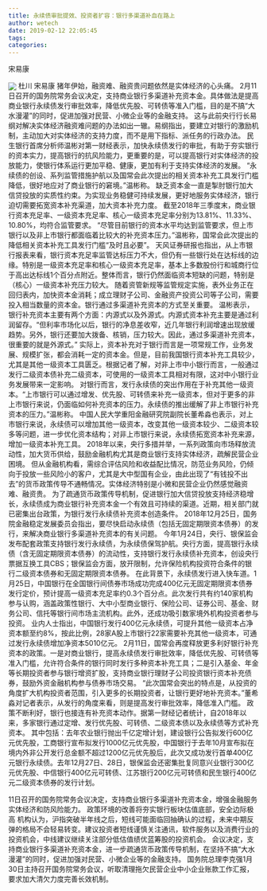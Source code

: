 ```yaml
---
title: 永续债审批提效、投资者扩容：银行多渠道补血在路上
author: wetech
date: 2019-02-12 22:05:45
tags: 
categories: 
---
```

宋易康
<!-- more -->
<img align="center" border="0" src="https://imgcdn.yicai.com/uppics/images/2019/02/40ad6c183ee64cea1d48b2f199de08cd.jpg" />
杜川
宋易康
猪年伊始，融资难、融资贵问题依然是实体经济的心头痛。
2月11日召开的国务院常务会议决定，支持商业银行多渠道补充资本金。具体做法是提高商业银行永续债发行审批效率，降低优先股、可转债等准入门槛，目的是不搞“大水漫灌”的同时，促进加强对民营、小微企业等的金融支持。
这与此前央行行长易纲对解决实体经济融资难问题的办法如出一辙。易纲指出，要建立对银行的激励机制，主动加大对实体经济的支持力度，而不是用下指标、派任务的行政办法。
民生银行首席分析师温彬对第一财经表示，加快永续债发行的审批，有助于夯实银行的资本实力，提高银行的抗风险能力，更重要的是，可以提高银行对实体经济的投放能力，使银行体系运行更加平稳、健康，更加有利于支持实体经济的发展。
“永续债的创设、系列监管措施护航以及国常会此次提出的相关资本补充工具发行门槛降低，很好地应对了商业银行的窘境。”温彬称。
缺乏资本金一直是掣肘银行加大信贷投放的实质性约束。为实现业务稳健可持续发展，更好地服务实体经济，银行迫切需要拓宽资本补充渠道，加大资本补充力度。
截至2018年三季度末，商业银行资本充足率、一级资本充足率、核心一级资本充足率分别为13.81%、11.33%、10.80%，均符合监管要求。
“尽管目前银行的资本水平均达到监管要求，但上市银行以及非上市银行都面临着比较大的补充资本压力。”温彬称，国常会此次提出的降低相关资本补充工具发行门槛“及时且必要”。
天风证券研报也指出，从上市银行报表来看，银行资本充足率监管达标压力不大，但仍有一些银行处在达标线的边缘。特别是一级资本充足率和核心一级资本充足率，基本上多数股份行和城商行位于高出达标线1个百分点附近。整体而言，银行仍然面临资本短缺的问题，特别是（核心）一级资本补充压力较大。
随着资管新规等监管规定实施，表外业务正在回归表内，加快资本金消耗；成立理财子公司、金融资产投资公司等子公司，需要投入相当数量的资本金。银行通过多渠道补充资本的方式至关重要。
温彬表示，银行补充资本主要有两个方面：内源式以及外源式。内源式资本补充主要是通过利润留存。“但利率市场化以后，银行的净息差收窄，近几年银行利润增速出现放缓趋势。另外，银行还要加大拨备、核销，压力较大。因此，通过多渠道补充资本，很重要的就是外源式。”
实际上，资本补充对于银行而言是一项常规工作，业务发展、规模扩张，都会消耗一定的资本金。但是，目前我国银行资本补充工具较少，尤其是其他一级资本工具匮乏。根据记者了解，对非上市中小银行而言，一般通过发行二级资本债补充二级资本，可使用的一级资本工具相对有限，这对中小银行业务发展带来一定影响。
对银行而言，发行永续债的突出作用在于补充其他一级资本。“上市银行可以通过增发、优先股、可转债来补充一级资本，但对于更多的非上市银行来说，仍面临如何补充资本的压力。永续债的推出缓解了非上市银行补充资本的压力。”温彬称。
中国人民大学重阳金融研究院副院长董希淼也表示，对上市银行来说，永续债可以增加其他一级资本，改变其他一级资本较少、二级资本较多等问题，进一步优化资本结构；对非上市银行来说，永续债拓宽资本补充来源，增加一级资本补充工具。
2018年以来，央行多措并举，一系列政策向市场释放流动性，加大货币供给，鼓励金融机构尤其是商业银行支持实体经济，疏解民营企业困境。
但从金融机构看，需综合评估风险和收益配比情况，防范业务风险，仍倾向于投放一些风险小的客户，尤其是大中型国有企业，由此出现了“有钱投不出去”的货币政策传导不通畅情况。实体经济特别是小微和民营企业仍然感觉融资难、融资贵。
为了疏通货币政策传导机制，促进银行加大信贷投放支持经济稳增长，永续债成为商业银行补充资本金一个有效且可持续的渠道。近期，相关部门就已密集出台政策，为银行发行永续债补充资本创造条件。
2018年12月25日，国务院金融稳定发展委员会指出，要尽快启动永续债（包括无固定期限资本债券）的发行，来解决商业银行多渠道补充资本的有关问题。
今年1月24日，央行、银保监会发布配套政策支持银行发行永续债，为永续债保驾护航。央行方面，提高银行永续债（含无固定期限资本债券）的流动性，支持银行发行永续债补充资本，创设央行票据互换工具CBS；银保监会方面，放开限制，允许保险机构投资符合条件的银行二级资本债券和无固定期限资本债券。
在此背景下，永续债发行进入快车道。1月25日，中国银行在全国银行间债券市场成功完成400亿元无固定期限资本债券发行定价，预计提高一级资本充足率约0.3个百分点。此次发行共有约140家机构参与认购，涵盖政策性银行、大中小型商业银行、保险公司、证券公司、基金、财务公司、信托等银行间市场主流机构。此外，还成功吸引数家境外机构投资者参与投资。
业内人士指出，中国银行发行400亿元永续债，可提升其他一级资本占净资本额至约8%，按此比例，28家A股上市银行22家需要补充其他一级资本，可通过发行永续债增加净资本5010亿元。
2月11日，国常会再度释放更多利好银行补充资本的政策。一是对商业银行，提高永续债发行审批效率，降低优先股、可转债等准入门槛，允许符合条件的银行同时发行多种资本补充工具；二是引入基金、年金等长期投资者参与银行增资扩股，支持商业银行理财子公司投资银行资本补充债券，鼓励外资金融机构参与债券市场交易。
“此次国常会突出的特点是，从投资的角度扩大机构投资者范围，引入更多的长期投资者，让银行更好地补充资本。”董希淼对记者表示，从发行的角度来看，则是提高发行审批效率，降低准入门槛。
政策不断利好，银行也接连有补充资本动作。据第一财经记者统计，自2018年以来，多家银行通过定增、发行优先股、可转债、二级资本债以及永续债等方式补充资本。
其中包括：去年农业银行抛出千亿定增计划，建设银行公告拟发行600亿元优先股，工商银行宣布拟发行1000亿元优先股，中国银行于去年10月宣布拟在境内外非公开发行总金额不超过1200亿元优先股后，此次又成功发行首单400亿元银行永续债。去年12月27日、28日，银保监会还密集批复同意兴业银行300亿元优先股、中信银行400亿元可转债、江苏银行200亿元可转债和民生银行400亿元二级资本债券的发行计划。
 
 
11日召开的国务院常务会议决定，支持商业银行多渠道补充资本金，增强金融服务实体经济和防风险能力。
政策环境的改善将夯实银行板块估值底部，安全边际极高
机构认为，沪指突破半年线之后，短线可能面临回抽确认的过程，未来中期反弹的格局不会轻易转变。建议投资者短线谨慎关注通讯，软件服务以及消费行业的投资机会，中线建议继续关注部分低估值绩优蓝筹股的投资机会。
会议决定，支持商业银行多渠道补充资本金，进一步疏通货币政策传导机制，在坚持不搞“大水漫灌”的同时，促进加强对民营、小微企业等的金融支持。
国务院总理李克强1月30日主持召开国务院常务会议，听取清理拖欠民营企业中小企业账款工作汇报，要求加大清欠力度完善长效机制。
